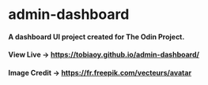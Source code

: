 # admin-dashboard
#### A dashboard UI project created for The Odin Project. 
#### View Live -> https://tobiaoy.github.io/admin-dashboard/
#### Image Credit -> https://fr.freepik.com/vecteurs/avatar

